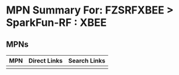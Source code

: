 



# MPN Summary For: FZSRFXBEE > SparkFun-RF : XBEE

## MPNs
  

|MPN|Direct Links|Search Links|
| :--- | :--- | :--- |
||||
